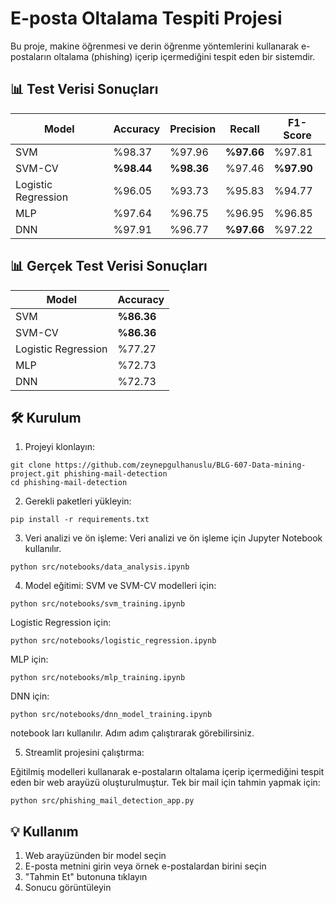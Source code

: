 # E-posta Oltalama Tespiti Projesi

Bu proje, makine öğrenmesi ve derin öğrenme yöntemlerini kullanarak e-postaların oltalama (phishing) içerip içermediğini tespit eden bir sistemdir.


## 📊 Test Verisi Sonuçları

| Model | Accuracy | Precision | Recall | F1-Score |
|-------|----------|-----------|---------|-----------|
| SVM | %98.37 | %97.96 | **%97.66** | %97.81 |
| SVM-CV | **%98.44** | **%98.36** | %97.46 | **%97.90** |
| Logistic Regression | %96.05 | %93.73 | %95.83 | %94.77 |
| MLP | %97.64 | %96.75 | %96.95 | %96.85 |
| DNN | %97.91 | %96.77 | **%97.66** | %97.22 |


## 📊 Gerçek Test Verisi Sonuçları

| Model | Accuracy |
|-------|----------|
| SVM | **%86.36**| 
| SVM-CV | **%86.36** | 
| Logistic Regression | %77.27 |
| MLP | %72.73 |
| DNN | %72.73 |

## 🛠 Kurulum

1. Projeyi klonlayın: 
```
git clone https://github.com/zeynepgulhanuslu/BLG-607-Data-mining-project.git phishing-mail-detection
cd phishing-mail-detection 
```
2. Gerekli paketleri yükleyin:
```
pip install -r requirements.txt
```
3. Veri analizi ve ön işleme:
Veri analizi ve ön işleme için Jupyter Notebook kullanılır. 
```
python src/notebooks/data_analysis.ipynb
```
4. Model eğitimi:
SVM ve SVM-CV modelleri için:
```
python src/notebooks/svm_training.ipynb
```
Logistic Regression için:
```
python src/notebooks/logistic_regression.ipynb
```
MLP için:
```
python src/notebooks/mlp_training.ipynb
```
DNN için:
```
python src/notebooks/dnn_model_training.ipynb
```
notebook ları kullanılır. Adım adım çalıştırarak görebilirsiniz.

5. Streamlit projesini çalıştırma:

Eğitilmiş modelleri kullanarak e-postaların oltalama içerip içermediğini tespit eden bir web arayüzü oluşturulmuştur.
Tek bir mail için tahmin yapmak için:
```
python src/phishing_mail_detection_app.py
```
## 💡 Kullanım

1. Web arayüzünden bir model seçin
2. E-posta metnini girin veya örnek e-postalardan birini seçin
3. "Tahmin Et" butonuna tıklayın
4. Sonucu görüntüleyin



